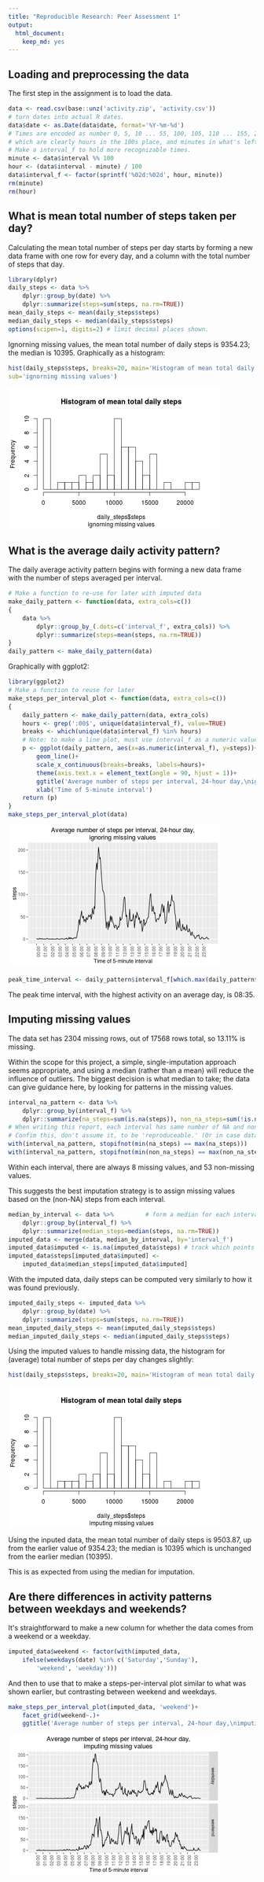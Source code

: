 ```yaml
---
title: "Reproducible Research: Peer Assessment 1"
output: 
  html_document:
    keep_md: yes
---
```



## Loading and preprocessing the data

The first step in the assignment is to load the data.


```r
data <- read.csv(base::unz('activity.zip', 'activity.csv'))
# turn dates into actual R dates.
data$date <- as.Date(data$date, format='%Y-%m-%d')
# Times are encoded as number 0, 5, 10 ... 55, 100, 105, 110 ... 155, 200
# which are clearly hours in the 100s place, and minutes in what's left.
# Make a interval_f to hold more recognizable times.
minute <- data$interval %% 100
hour <- (data$interval - minute) / 100
data$interval_f <- factor(sprintf('%02d:%02d', hour, minute))
rm(minute)
rm(hour)
```


## What is mean total number of steps taken per day?

Calculating the mean total number of steps per day starts by forming
a new data frame with one row for every day, and a column with the
total number of steps that day.

```r
library(dplyr)
daily_steps <- data %>% 
    dplyr::group_by(date) %>% 
    dplyr::summarize(steps=sum(steps, na.rm=TRUE))
mean_daily_steps <- mean(daily_steps$steps)
median_daily_steps <- median(daily_steps$steps)
options(scipen=1, digits=2) # limit decimal places shown.
```

Ignorning missing values, the mean total number of daily steps 
is 9354.23; the median is 10395. 
Graphically as a histogram:


```r
hist(daily_steps$steps, breaks=20, main='Histogram of mean total daily steps',
sub='ignorning missing values')
```

![plot of chunk unnamed-chunk-3](figure/unnamed-chunk-3-1.png)

## What is the average daily activity pattern?

The daily average activity pattern begins with forming a new data
frame with the number of steps averaged per interval.


```r
# Make a function to re-use for later with imputed data
make_daily_pattern <- function(data, extra_cols=c())
{
    data %>% 
        dplyr::group_by_(.dots=c('interval_f', extra_cols)) %>% 
        dplyr::summarize(steps=mean(steps, na.rm=TRUE))
}
daily_pattern <- make_daily_pattern(data)
```

Graphically with ggplot2:


```r
library(ggplot2)
# Make a function to reuse for later
make_steps_per_interval_plot <- function(data, extra_cols=c())
{
    daily_pattern <- make_daily_pattern(data, extra_cols)
    hours <- grep(':00$', unique(data$interval_f), value=TRUE)
    breaks <- which(unique(data$interval_f) %in% hours)
    # Note: to make a line plot, must use interval_f as a numeric value.
    p <- ggplot(daily_pattern, aes(x=as.numeric(interval_f), y=steps))+
        geom_line()+
        scale_x_continuous(breaks=breaks, labels=hours)+
        theme(axis.text.x = element_text(angle = 90, hjust = 1))+
        ggtitle('Average number of steps per interval, 24-hour day,\nignoring missing values')+
        xlab('Time of 5-minute interval')
    return (p)
}
make_steps_per_interval_plot(data)
```

![plot of chunk unnamed-chunk-5](figure/unnamed-chunk-5-1.png)


```r
peak_time_interval <- daily_pattern$interval_f[which.max(daily_pattern$steps)]
```
The peak time interval, with the highest activity on an average day, is 08:35.


## Imputing missing values

The data set has 2304 missing rows, out of
17568 rows total, so 13.11% 
is missing.

Within the scope for this project, a simple, single-imputation approach
seems appropriate, and using a median (rather than a mean) will reduce
the influence of outliers. The biggest decision is what median to take;
the data can give guidance here, by looking for patterns in the missing values.


```r
interval_na_pattern <- data %>% 
    dplyr::group_by(interval_f) %>% 
    dplyr::summarize(na_steps=sum(is.na(steps)), non_na_steps=sum(!is.na(steps)))
# When writing this report, each interval has same number of NA and non-NA steps.
# Confim this, don't assume it, to be 'reproduceable.' (Or in case data changes!)
with(interval_na_pattern, stopifnot(min(na_steps) == max(na_steps)))
with(interval_na_pattern, stopifnot(min(non_na_steps) == max(non_na_steps)))
```

Within each interval, there are always 8 missing values, and 53 non-missing values.

This suggests the best imputation strategy is to assign missing values based
on the (non-NA) steps from each interval. 


```r
median_by_interval <- data %>%         # form a median for each interval
    dplyr::group_by(interval_f) %>% 
    dplyr::summarize(median_steps=median(steps, na.rm=TRUE))
imputed_data <- merge(data, median_by_interval, by='interval_f')
imputed_data$imputed <- is.na(imputed_data$steps) # track which points are imputed
imputed_data$steps[imputed_data$imputed] <-
    imputed_data$median_steps[imputed_data$imputed]
```

With the imputed data, daily steps can be computed very similarly
to how it was found previously.


```r
imputed_daily_steps <- imputed_data %>% 
    dplyr::group_by(date) %>% 
    dplyr::summarize(steps=sum(steps, na.rm=TRUE))
mean_imputed_daily_steps <- mean(imputed_daily_steps$steps)
median_imputed_daily_steps <- median(imputed_daily_steps$steps)
```

Using the imputed values to handle missing data, the histogram for
(average) total number of steps per day changes slightly:



```r
hist(daily_steps$steps, breaks=20, main='Histogram of mean total daily steps', sub='imputing missing values')
```

![plot of chunk unnamed-chunk-10](figure/unnamed-chunk-10-1.png)

Using the inputed data, the mean total number of daily steps 
is 9503.87, up from the earlier value of
9354.23; the median is 10395
which is unchanged from the earlier median (10395).

This is as expected from using the median for imputation.


## Are there differences in activity patterns between weekdays and weekends?

It's straightforward to make a new column for whether the
data comes from a weekend or a weekday.


```r
imputed_data$weekend <- factor(with(imputed_data, 
    ifelse(weekdays(date) %in% c('Saturday','Sunday'),
        'weekend', 'weekday')))
```

And then to use that to make a steps-per-interval plot similar to what
was shown earlier, but contrasting between weekend and weekdays.


```r
make_steps_per_interval_plot(imputed_data, 'weekend')+
    facet_grid(weekend~.)+
    ggtitle('Average number of steps per interval, 24-hour day,\nimputing missing values')
```

![plot of chunk unnamed-chunk-12](figure/unnamed-chunk-12-1.png)


